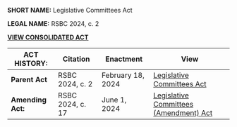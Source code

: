 **SHORT NAME:** Legislative Committees Act

**LEGAL NAME:** RSBC 2024, c. 2

[**VIEW CONSOLIDATED ACT**](./Consolidated.md)

| **ACT HISTORY:**  | Citation         | Enactment         | View                                                            |
| ----------------- | ---------------- | ----------------- | --------------------------------------------------------------- |
| **Parent Act**    | RSBC 2024, c. 2  | February 18, 2024 | [Legislative Committees Act](../../RSBC/2024/2.md)              |
| **Amending Act:** | RSBC 2024, c. 17 | June 1, 2024      | [Legislative Committees (Amendment) Act](../../RSBC/2024/17.md) |
